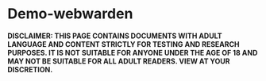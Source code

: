 # Demo-webwarden

**DISCLAIMER: THIS PAGE CONTAINS DOCUMENTS WITH ADULT LANGUAGE AND CONTENT STRICTLY FOR TESTING AND RESEARCH PURPOSES. IT IS NOT SUITABLE FOR ANYONE UNDER THE AGE OF 18 AND MAY NOT BE SUITABLE FOR ALL ADULT READERS. VIEW AT YOUR DISCRETION.**
